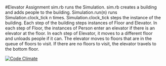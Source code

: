 #Elevator Assignment
sim.rb runs the Simulation. sim.rb creates a building and adds people to the building. Simulation.run(n) runs Simulation.clock_tick n times. Simulation.clock_tick steps the instance of the building. Each step of the building steps instances of Floor and Elevator. In each step of Floor, the instances of Person enter an elevator if there is an elevator at the floor. In each step of Elevator, it moves to a different floor and unloads people if it can. The elevator moves to floors that are in the queue of floors to visit. If there are no floors to visit, the elevator travels to the bottom floor.

[![Code Climate](https://codeclimate.com/github/samir1/elevator/badges/gpa.svg)](https://codeclimate.com/github/samir1/elevator)
